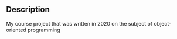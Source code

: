 ## Description 

My course project that was written in 2020 on the subject of object-oriented programming
